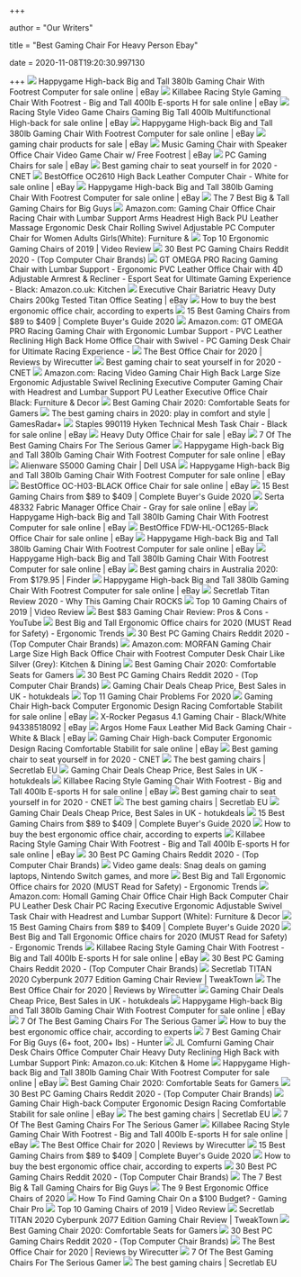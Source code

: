 +++
        
author = "Our Writers"
        
title = "Best Gaming Chair For Heavy Person Ebay"
        
date = 2020-11-08T19:20:30.997130
        
+++
[ ![](https://i.ebayimg.com/images/g/168AAOSw~~FflLmJ/s-l1600.jpg)](https://i.ebayimg.com/images/g/168AAOSw~~FflLmJ/s-l1600.jpg) Happygame High-back Big and Tall 380lb Gaming Chair With Footrest Computer  for sale online | eBay
[ ![](https://i.ebayimg.com/images/g/rGcAAOSwvSJfg0Cy/s-l640.jpg)](https://i.ebayimg.com/images/g/rGcAAOSwvSJfg0Cy/s-l640.jpg) Killabee Racing Style Gaming Chair With Footrest - Big and Tall 400lb  E-sports H for sale online | eBay
[ ![](https://i.ebayimg.com/images/g/40oAAOSwJE1dsfVr/s-l640.jpg)](https://i.ebayimg.com/images/g/40oAAOSwJE1dsfVr/s-l640.jpg) Racing Style Video Game Chairs Gaming Big Tall 400lb Multifunctional  High-back for sale online | eBay
[ ![](https://i.ebayimg.com/images/g/4zcAAOSwEVdflLmM/s-l640.jpg)](https://i.ebayimg.com/images/g/4zcAAOSwEVdflLmM/s-l640.jpg) Happygame High-back Big and Tall 380lb Gaming Chair With Footrest Computer  for sale online | eBay
[ ![](https://i.ebayimg.com/thumbs/images/g/4nUAAOSwBMJfinkI/s-l225.jpg)](https://i.ebayimg.com/thumbs/images/g/4nUAAOSwBMJfinkI/s-l225.jpg) gaming chair products for sale | eBay
[ ![](https://i.ebayimg.com/images/g/3esAAOSwizpc0jLI/s-l300.jpg)](https://i.ebayimg.com/images/g/3esAAOSwizpc0jLI/s-l300.jpg) Music Gaming Chair with Speaker Office Chair Video Game Chair w/ Free  Footrest | eBay
[ ![](https://i.ebayimg.com/00/s/NjQwWDY0MA==/z/-OsAAOSwDehZppv2/$_57.JPG)](https://i.ebayimg.com/00/s/NjQwWDY0MA==/z/-OsAAOSwDehZppv2/$_57.JPG) PC Gaming Chairs for sale | eBay
[ ![](https://cnet2.cbsistatic.com/img/OZqVv7-FZQ_0c6N2XUITVIbMpgo=/1200x675/2019/07/19/f6bba4b3-a9c8-4780-9a5f-3083a87fb16f/49-gaming-chairs.jpg)](https://cnet2.cbsistatic.com/img/OZqVv7-FZQ_0c6N2XUITVIbMpgo=/1200x675/2019/07/19/f6bba4b3-a9c8-4780-9a5f-3083a87fb16f/49-gaming-chairs.jpg) Best gaming chair to seat yourself in for 2020 - CNET
[ ![](https://i.ebayimg.com/images/g/fD4AAOSwEONfGR1b/s-l600.jpg)](https://i.ebayimg.com/images/g/fD4AAOSwEONfGR1b/s-l600.jpg) BestOffice OC2610 High Back Leather Computer Chair - White for sale online  | eBay
[ ![](https://i.ebayimg.com/images/g/5GUAAOSwu7dflLmZ/s-l640.jpg)](https://i.ebayimg.com/images/g/5GUAAOSwu7dflLmZ/s-l640.jpg) Happygame High-back Big and Tall 380lb Gaming Chair With Footrest Computer  for sale online | eBay
[ ![](https://techguided.com/wp-content/uploads/2019/09/Best-Big-Tall-Gaming-Chairs-for-Big-Guys.jpg)](https://techguided.com/wp-content/uploads/2019/09/Best-Big-Tall-Gaming-Chairs-for-Big-Guys.jpg) The 7 Best Big & Tall Gaming Chairs for Big Guys
[ ![](https://images-na.ssl-images-amazon.com/images/I/61okIy7kiNL._AC_SL1500_.jpg)](https://images-na.ssl-images-amazon.com/images/I/61okIy7kiNL._AC_SL1500_.jpg) Amazon.com: Gaming Chair Office Chair Racing Chair with Lumbar Support Arms  Headrest High Back PU Leather Massage Ergonomic Desk Chair Rolling Swivel  Adjustable PC Computer Chair for Women Adults Girls(White): Furniture &
[ ![](https://images.ezvid.com/image/upload/c_scale,f_auto,h_720,q_auto:eco,w_1280/c_scale,h_720,l_edd5vrqhvigybyutmnnk,w_1280/white16by9_sqmvhu)](https://images.ezvid.com/image/upload/c_scale,f_auto,h_720,q_auto:eco,w_1280/c_scale,h_720,l_edd5vrqhvigybyutmnnk,w_1280/white16by9_sqmvhu) Top 10 Ergonomic Gaming Chairs of 2019 | Video Review
[ ![](https://images-na.ssl-images-amazon.com/images/I/81lRX95rdrL._SL1500_.jpg)](https://images-na.ssl-images-amazon.com/images/I/81lRX95rdrL._SL1500_.jpg) 30 Best PC Gaming Chairs Reddit 2020 - (Top Computer Chair Brands)
[ ![](https://images-na.ssl-images-amazon.com/images/I/51LoK4ypuuL._AC_SY879_.jpg)](https://images-na.ssl-images-amazon.com/images/I/51LoK4ypuuL._AC_SY879_.jpg) GT OMEGA PRO Racing Gaming Chair with Lumbar Support - Ergonomic PVC  Leather Office Chair with 4D Adjustable Armrest & Recliner - Esport Seat  for Ultimate Gaming Experience - Black: Amazon.co.uk: Kitchen
[ ![](https://i.ebayimg.com/images/g/v2UAAOSwvg9XVQaG/s-l400.jpg)](https://i.ebayimg.com/images/g/v2UAAOSwvg9XVQaG/s-l400.jpg) Executive Chair Bariatric Heavy Duty Chairs 200kg Tested Titan Office  Seating | eBay
[ ![](https://media2.s-nbcnews.com/j/newscms/2020_25/3390893/ergonomic-office-chairs-kr-2x1-tease-200618_38008296185ce90fd52b401caf79df24.fit-1240w.jpg)](https://media2.s-nbcnews.com/j/newscms/2020_25/3390893/ergonomic-office-chairs-kr-2x1-tease-200618_38008296185ce90fd52b401caf79df24.fit-1240w.jpg) How to buy the best ergonomic office chair, according to experts
[ ![](https://gadgets-reviews.com/images/images_2020/Best-Gaming-Chairs-info.jpg)](https://gadgets-reviews.com/images/images_2020/Best-Gaming-Chairs-info.jpg) 15 Best Gaming Chairs from $89 to $409 | Complete Buyer's Guide 2020
[ ![](https://images-na.ssl-images-amazon.com/images/I/61Hr6Pi7ETL._AC_SX522_.jpg)](https://images-na.ssl-images-amazon.com/images/I/61Hr6Pi7ETL._AC_SX522_.jpg) Amazon.com: GT OMEGA PRO Racing Gaming Chair with Ergonomic Lumbar Support  - PVC Leather Reclining High Back Home Office Chair with Swivel - PC Gaming  Desk Chair for Ultimate Racing Experience -
[ ![](https://cdn.thewirecutter.com/wp-content/media/2020/09/officechairs-2048px-9607.jpg?auto=webp&crop=1.91:1&width=1200)](https://cdn.thewirecutter.com/wp-content/media/2020/09/officechairs-2048px-9607.jpg?auto=webp&crop=1.91:1&width=1200) The Best Office Chair for 2020 | Reviews by Wirecutter
[ ![](https://cnet1.cbsistatic.com/img/8Uhotu4uUEy3W_0FQ_hCGnja1_o=/940x528/2019/07/19/59a2ed46-5675-4065-90c1-9f712d5a41d7/maingear-forma-1.jpg)](https://cnet1.cbsistatic.com/img/8Uhotu4uUEy3W_0FQ_hCGnja1_o=/940x528/2019/07/19/59a2ed46-5675-4065-90c1-9f712d5a41d7/maingear-forma-1.jpg) Best gaming chair to seat yourself in for 2020 - CNET
[ ![](https://images-na.ssl-images-amazon.com/images/I/71MgtTK9dBL._AC_SL1500_.jpg)](https://images-na.ssl-images-amazon.com/images/I/71MgtTK9dBL._AC_SL1500_.jpg) Amazon.com: Racing Video Gaming Chair High Back Large Size Ergonomic  Adjustable Swivel Reclining Executive Computer Gaming Chair with Headrest  and Lumbar Support PU Leather Executive Office Chair Black: Furniture &  Decor
[ ![](https://www.techadvisor.co.uk/cmsdata/slideshow/3641761/best-gaming-chairs-uk_thumb1200_16-9.jpg)](https://www.techadvisor.co.uk/cmsdata/slideshow/3641761/best-gaming-chairs-uk_thumb1200_16-9.jpg) Best Gaming Chair 2020: Comfortable Seats for Gamers
[ ![](https://cdn.mos.cms.futurecdn.net/JhAv8G8wDXT8JNsSrq3Gvk.jpg)](https://cdn.mos.cms.futurecdn.net/JhAv8G8wDXT8JNsSrq3Gvk.jpg) The best gaming chairs in 2020: play in comfort and style | GamesRadar+
[ ![](https://i.ebayimg.com/images/g/J2AAAOSwPp1fkK3P/s-l640.jpg)](https://i.ebayimg.com/images/g/J2AAAOSwPp1fkK3P/s-l640.jpg) Staples 990119 Hyken Technical Mesh Task Chair - Black for sale online |  eBay
[ ![](https://i.ebayimg.com/thumbs/images/g/rGkAAOSwv-BfiW2O/s-l225.jpg)](https://i.ebayimg.com/thumbs/images/g/rGkAAOSwv-BfiW2O/s-l225.jpg) Heavy Duty Office Chair for sale | eBay
[ ![](https://thumbor.forbes.com/thumbor/fit-in/1200x0/filters%3Aformat%28jpg%29/https%3A%2F%2Fspecials-images.forbesimg.com%2Fimageserve%2F5e98cd9811164600064006c1%2F0x0.jpg)](https://thumbor.forbes.com/thumbor/fit-in/1200x0/filters%3Aformat%28jpg%29/https%3A%2F%2Fspecials-images.forbesimg.com%2Fimageserve%2F5e98cd9811164600064006c1%2F0x0.jpg) 7 Of The Best Gaming Chairs For The Serious Gamer
[ ![](https://i.ebayimg.com/images/g/tYwAAOSwdtxflLs-/s-l1600.jpg)](https://i.ebayimg.com/images/g/tYwAAOSwdtxflLs-/s-l1600.jpg) Happygame High-back Big and Tall 380lb Gaming Chair With Footrest Computer  for sale online | eBay
[ ![](https://snpi.dell.com/snp/images/products/large/en-us~AA522881/AA522881.jpg)](https://snpi.dell.com/snp/images/products/large/en-us~AA522881/AA522881.jpg) Alienware S5000 Gaming Chair | Dell USA
[ ![](https://i.ebayimg.com/images/g/dNIAAOSwKFhflLmS/s-l1600.jpg)](https://i.ebayimg.com/images/g/dNIAAOSwKFhflLmS/s-l1600.jpg) Happygame High-back Big and Tall 380lb Gaming Chair With Footrest Computer  for sale online | eBay
[ ![](https://i.ebayimg.com/images/g/hN0AAOSwwyBfFVpP/s-l640.jpg)](https://i.ebayimg.com/images/g/hN0AAOSwwyBfFVpP/s-l640.jpg) BestOffice OC-H03-BLACK Office Chair for sale online | eBay
[ ![](https://ws-na.amazon-adsystem.com/widgets/q?_encoding=UTF8&MarketPlace=US&ASIN=B004F1KXVG&ServiceVersion=20070822&ID=AsinImage&WS=1&Format=_SL350_&tag=en-gad-gaming-chairs-20)](https://ws-na.amazon-adsystem.com/widgets/q?_encoding=UTF8&MarketPlace=US&ASIN=B004F1KXVG&ServiceVersion=20070822&ID=AsinImage&WS=1&Format=_SL350_&tag=en-gad-gaming-chairs-20) 15 Best Gaming Chairs from $89 to $409 | Complete Buyer's Guide 2020
[ ![](https://i.ebayimg.com/images/g/VkIAAOSwW1BePBGM/s-l640.jpg)](https://i.ebayimg.com/images/g/VkIAAOSwW1BePBGM/s-l640.jpg) Serta 48332 Fabric Manager Office Chair - Gray for sale online | eBay
[ ![](https://i.ebayimg.com/images/g/PxkAAOSwTspfdGCo/s-l225.jpg)](https://i.ebayimg.com/images/g/PxkAAOSwTspfdGCo/s-l225.jpg) Happygame High-back Big and Tall 380lb Gaming Chair With Footrest Computer  for sale online | eBay
[ ![](https://i.ebayimg.com/images/g/U9gAAOSwRCZfnRwz/s-l640.png)](https://i.ebayimg.com/images/g/U9gAAOSwRCZfnRwz/s-l640.png) BestOffice FDW-HL-OC1265-Black Office Chair for sale online | eBay
[ ![](https://i.ebayimg.com/images/g/T1EAAOSwWSZflLmN/s-l1600.jpg)](https://i.ebayimg.com/images/g/T1EAAOSwWSZflLmN/s-l1600.jpg) Happygame High-back Big and Tall 380lb Gaming Chair With Footrest Computer  for sale online | eBay
[ ![](https://i.ebayimg.com/images/g/zmAAAOSwETVflLmb/s-l1600.jpg)](https://i.ebayimg.com/images/g/zmAAAOSwETVflLmb/s-l1600.jpg) Happygame High-back Big and Tall 380lb Gaming Chair With Footrest Computer  for sale online | eBay
[ ![](https://dvh1deh6tagwk.cloudfront.net/finder-au/wp-uploads/2020/09/ThunderX3-TGC12-Gaming-Chair_Supplied_450x350.jpg)](https://dvh1deh6tagwk.cloudfront.net/finder-au/wp-uploads/2020/09/ThunderX3-TGC12-Gaming-Chair_Supplied_450x350.jpg) Best gaming chairs in Australia 2020: From $179.95 | Finder
[ ![](https://i.ebayimg.com/images/g/A3sAAOSwaAdflLmX/s-l1600.jpg)](https://i.ebayimg.com/images/g/A3sAAOSwaAdflLmX/s-l1600.jpg) Happygame High-back Big and Tall 380lb Gaming Chair With Footrest Computer  for sale online | eBay
[ ![](https://www.gamingscan.com/wp-content/uploads/2020/08/Secretlab-Titan-Review.jpg)](https://www.gamingscan.com/wp-content/uploads/2020/08/Secretlab-Titan-Review.jpg) Secretlab Titan Review 2020 - Why This Gaming Chair ROCKS
[ ![](https://i.ytimg.com/vi/Y1vMp_SEMbI/maxresdefault.jpg)](https://i.ytimg.com/vi/Y1vMp_SEMbI/maxresdefault.jpg) Top 10 Gaming Chairs of 2019 | Video Review
[ ![](https://i.ytimg.com/vi/gCGkyhDRCTA/mqdefault.jpg)](https://i.ytimg.com/vi/gCGkyhDRCTA/mqdefault.jpg) Best $83 Gaming Chair Review: Pros & Cons - YouTube
[ ![](http://ergonomictrends.com/wp-content/uploads/2020/05/anda-seat-kaiser-chair-review-amz.jpg)](http://ergonomictrends.com/wp-content/uploads/2020/05/anda-seat-kaiser-chair-review-amz.jpg) Best Big and Tall Ergonomic Office chairs for 2020 (MUST Read for Safety) -  Ergonomic Trends
[ ![](https://images-na.ssl-images-amazon.com/images/I/71QjOE6iVvL._SX425_.jpg)](https://images-na.ssl-images-amazon.com/images/I/71QjOE6iVvL._SX425_.jpg) 30 Best PC Gaming Chairs Reddit 2020 - (Top Computer Chair Brands)
[ ![](https://m.media-amazon.com/images/I/71YvedpijvL._AC_UL400_.jpg)](https://m.media-amazon.com/images/I/71YvedpijvL._AC_UL400_.jpg) Amazon.com: MORFAN Gaming Chair Large Size High Back Office Chair with  Footrest Computer Desk Chair Like Silver (Grey): Kitchen & Dining
[ ![](https://www.techadvisor.co.uk/cmsdata/slideshow/3641761/best_gaming_chairs-noblechairs-icon_thumb800.jpg)](https://www.techadvisor.co.uk/cmsdata/slideshow/3641761/best_gaming_chairs-noblechairs-icon_thumb800.jpg) Best Gaming Chair 2020: Comfortable Seats for Gamers
[ ![](https://images-na.ssl-images-amazon.com/images/I/711NMNBnfqL._SY679_.jpg)](https://images-na.ssl-images-amazon.com/images/I/711NMNBnfqL._SY679_.jpg) 30 Best PC Gaming Chairs Reddit 2020 - (Top Computer Chair Brands)
[ ![](https://images.hotukdeals.com/threads/thread_large/default/3509826_1.jpg)](https://images.hotukdeals.com/threads/thread_large/default/3509826_1.jpg) Gaming Chair Deals  Cheap Price, Best Sales in UK - hotukdeals
[ ![](https://www.btod.com/blog/wp-content/uploads/2019/11/gaming-chair-problems-top-11-blog-header.jpg)](https://www.btod.com/blog/wp-content/uploads/2019/11/gaming-chair-problems-top-11-blog-header.jpg) Top 11 Gaming Chair Problems For 2020
[ ![](https://i.ebayimg.com/images/g/vYoAAOSwrkJe-v75/s-l225.jpg)](https://i.ebayimg.com/images/g/vYoAAOSwrkJe-v75/s-l225.jpg) Gaming Chair High-back Computer Ergonomic Design Racing Comfortable  Stabilit for sale online | eBay
[ ![](https://i.ebayimg.com/images/g/WEgAAOSwlxNejXoG/s-l300.jpg)](https://i.ebayimg.com/images/g/WEgAAOSwlxNejXoG/s-l300.jpg) X-Rocker Pegasus 4.1 Gaming Chair - Black/White 94338518092 | eBay
[ ![](https://i.ebayimg.com/images/g/jxsAAOSw4GdejT7X/s-l300.jpg)](https://i.ebayimg.com/images/g/jxsAAOSw4GdejT7X/s-l300.jpg) Argos Home Faux Leather Mid Back Gaming Chair -White & Black | eBay
[ ![](https://i.ebayimg.com/images/g/pPYAAOSwXjxems7B/s-l225.jpg)](https://i.ebayimg.com/images/g/pPYAAOSwXjxems7B/s-l225.jpg) Gaming Chair High-back Computer Ergonomic Design Racing Comfortable  Stabilit for sale online | eBay
[ ![](https://cnet2.cbsistatic.com/img/MBccrIKOJN5werVUgsZg1J-YLpg=/940x528/2020/08/31/3843dcac-1970-41f4-a469-2560f5576415/embody-prd-gallery-08.jpg)](https://cnet2.cbsistatic.com/img/MBccrIKOJN5werVUgsZg1J-YLpg=/940x528/2020/08/31/3843dcac-1970-41f4-a469-2560f5576415/embody-prd-gallery-08.jpg) Best gaming chair to seat yourself in for 2020 - CNET
[ ![](https://cdn.shopify.com/s/files/1/2360/6457/files/turntable_2020_OM_pu_stark_2-min_250x.jpg?v=5236816736674398847)](https://cdn.shopify.com/s/files/1/2360/6457/files/turntable_2020_OM_pu_stark_2-min_250x.jpg?v=5236816736674398847) The best gaming chairs | Secretlab EU
[ ![](https://images.hotukdeals.com/threads/thread_large/default/3466724_1.jpg)](https://images.hotukdeals.com/threads/thread_large/default/3466724_1.jpg) Gaming Chair Deals  Cheap Price, Best Sales in UK - hotukdeals
[ ![](https://i.ebayimg.com/images/g/c-YAAOSwMalfgz5V/s-l1600.jpg)](https://i.ebayimg.com/images/g/c-YAAOSwMalfgz5V/s-l1600.jpg) Killabee Racing Style Gaming Chair With Footrest - Big and Tall 400lb  E-sports H for sale online | eBay
[ ![](https://cnet1.cbsistatic.com/img/6QiBlAzIvWoFS0X4K07cVJ8CWgg=/940x528/2020/08/21/5f77598c-1051-41cc-8886-63d8d65e3264/img-4120.jpg)](https://cnet1.cbsistatic.com/img/6QiBlAzIvWoFS0X4K07cVJ8CWgg=/940x528/2020/08/21/5f77598c-1051-41cc-8886-63d8d65e3264/img-4120.jpg) Best gaming chair to seat yourself in for 2020 - CNET
[ ![](https://cdn.shopify.com/s/files/1/2360/6457/t/269/assets/home-about-min.jpg?v=15469314744188955009)](https://cdn.shopify.com/s/files/1/2360/6457/t/269/assets/home-about-min.jpg?v=15469314744188955009) The best gaming chairs | Secretlab EU
[ ![](https://images.hotukdeals.com/threads/thread_large/default/3582253_1.jpg)](https://images.hotukdeals.com/threads/thread_large/default/3582253_1.jpg) Gaming Chair Deals  Cheap Price, Best Sales in UK - hotukdeals
[ ![](https://ws-na.amazon-adsystem.com/widgets/q?_encoding=UTF8&MarketPlace=US&ASIN=B07P5P7PRF&ServiceVersion=20070822&ID=AsinImage&WS=1&Format=_SL350_&tag=en-gad-gaming-chairs-20)](https://ws-na.amazon-adsystem.com/widgets/q?_encoding=UTF8&MarketPlace=US&ASIN=B07P5P7PRF&ServiceVersion=20070822&ID=AsinImage&WS=1&Format=_SL350_&tag=en-gad-gaming-chairs-20) 15 Best Gaming Chairs from $89 to $409 | Complete Buyer's Guide 2020
[ ![](https://media3.s-nbcnews.com/j/newscms/2020_38/3412297/31babiqwkdl-5f6130d3e9387_3c25c017f9013d72617c2de1ac5c7896.fit-260w.jpg)](https://media3.s-nbcnews.com/j/newscms/2020_38/3412297/31babiqwkdl-5f6130d3e9387_3c25c017f9013d72617c2de1ac5c7896.fit-260w.jpg) How to buy the best ergonomic office chair, according to experts
[ ![](https://i.ebayimg.com/images/g/hKYAAOSwNgZfgz5q/s-l1600.jpg)](https://i.ebayimg.com/images/g/hKYAAOSwNgZfgz5q/s-l1600.jpg) Killabee Racing Style Gaming Chair With Footrest - Big and Tall 400lb  E-sports H for sale online | eBay
[ ![](https://images-na.ssl-images-amazon.com/images/I/71%2BKbcHtHTL._SX425_.jpg)](https://images-na.ssl-images-amazon.com/images/I/71%2BKbcHtHTL._SX425_.jpg) 30 Best PC Gaming Chairs Reddit 2020 - (Top Computer Chair Brands)
[ ![](https://www.gannett-cdn.com/presto/2020/04/04/USAT/38d72a74-54e6-4b81-92ff-c6f6a598b59b-Respawn.jpg?width=580&height=326&fit=bounds&auto=webp)](https://www.gannett-cdn.com/presto/2020/04/04/USAT/38d72a74-54e6-4b81-92ff-c6f6a598b59b-Respawn.jpg?width=580&height=326&fit=bounds&auto=webp) Video game deals: Snag deals on gaming laptops, Nintendo Switch games, and  more
[ ![](http://ergonomictrends.com/wp-content/uploads/2018/06/Reficcer-High-Back-Chair-review.jpg)](http://ergonomictrends.com/wp-content/uploads/2018/06/Reficcer-High-Back-Chair-review.jpg) Best Big and Tall Ergonomic Office chairs for 2020 (MUST Read for Safety) -  Ergonomic Trends
[ ![](https://images-na.ssl-images-amazon.com/images/I/61HEqHMkRhL._AC_SY355_.jpg)](https://images-na.ssl-images-amazon.com/images/I/61HEqHMkRhL._AC_SY355_.jpg) Amazon.com: Homall Gaming Chair Office Chair High Back Computer Chair PU  Leather Desk Chair PC Racing Executive Ergonomic Adjustable Swivel Task  Chair with Headrest and Lumbar Support (White): Furniture & Decor
[ ![](https://gadgets-reviews.com/images/wsscontent/articles/2018/10/Best-Gaming-Chairs.jpg)](https://gadgets-reviews.com/images/wsscontent/articles/2018/10/Best-Gaming-Chairs.jpg) 15 Best Gaming Chairs from $89 to $409 | Complete Buyer's Guide 2020
[ ![](http://ergonomictrends.com/wp-content/uploads/2018/06/best-big-and-tall-office-chairs.jpg)](http://ergonomictrends.com/wp-content/uploads/2018/06/best-big-and-tall-office-chairs.jpg) Best Big and Tall Ergonomic Office chairs for 2020 (MUST Read for Safety) -  Ergonomic Trends
[ ![](https://i.ebayimg.com/images/g/6tsAAOSw4qxfgz6G/s-l1600.jpg)](https://i.ebayimg.com/images/g/6tsAAOSw4qxfgz6G/s-l1600.jpg) Killabee Racing Style Gaming Chair With Footrest - Big and Tall 400lb  E-sports H for sale online | eBay
[ ![](https://images-na.ssl-images-amazon.com/images/I/817Kv-37iXL._SY550_.jpg)](https://images-na.ssl-images-amazon.com/images/I/817Kv-37iXL._SY550_.jpg) 30 Best PC Gaming Chairs Reddit 2020 - (Top Computer Chair Brands)
[ ![](https://static.tweaktown.com/content/9/5/9538_125_secretlab-titan-2020-cyberpunk-2077-edition-gaming-chair-review_full.png)](https://static.tweaktown.com/content/9/5/9538_125_secretlab-titan-2020-cyberpunk-2077-edition-gaming-chair-review_full.png) Secretlab TITAN 2020 Cyberpunk 2077 Edition Gaming Chair Review | TweakTown
[ ![](https://d1b5h9psu9yexj.cloudfront.net/5706/Steelcase-Gesture_20190620-161843_full.jpg)](https://d1b5h9psu9yexj.cloudfront.net/5706/Steelcase-Gesture_20190620-161843_full.jpg) The Best Office Chair for 2020 | Reviews by Wirecutter
[ ![](https://images.hotukdeals.com/threads/thread_large/default/3522763_1.jpg)](https://images.hotukdeals.com/threads/thread_large/default/3522763_1.jpg) Gaming Chair Deals  Cheap Price, Best Sales in UK - hotukdeals
[ ![](https://i.ebayimg.com/images/g/jyAAAOSw9lJfkdo8/s-l225.jpg)](https://i.ebayimg.com/images/g/jyAAAOSw9lJfkdo8/s-l225.jpg) Happygame High-back Big and Tall 380lb Gaming Chair With Footrest Computer  for sale online | eBay
[ ![](https://specials-images.forbesimg.com/imageserve/5e98ce991d47bc00062f12df/0x800.jpg?cropX1=0&cropX2=342&cropY1=0&cropY2=500)](https://specials-images.forbesimg.com/imageserve/5e98ce991d47bc00062f12df/0x800.jpg?cropX1=0&cropX2=342&cropY1=0&cropY2=500) 7 Of The Best Gaming Chairs For The Serious Gamer
[ ![](https://media4.s-nbcnews.com/j/newscms/2020_38/3412302/41jlvbf4vql-5f613408c9860_1555bdd121122d7456fd85e91888d578.fit-260w.jpg)](https://media4.s-nbcnews.com/j/newscms/2020_38/3412302/41jlvbf4vql-5f613408c9860_1555bdd121122d7456fd85e91888d578.fit-260w.jpg) How to buy the best ergonomic office chair, according to experts
[ ![](https://gamingchairshunter.com/wp-content/uploads/very-tall-guys-sitting-on-autofull-gaming-big-and-tall-gaming-chair.jpg)](https://gamingchairshunter.com/wp-content/uploads/very-tall-guys-sitting-on-autofull-gaming-big-and-tall-gaming-chair.jpg) 7 Best Gaming Chair For Big Guys (6+ foot, 200+ lbs) - Hunter
[ ![](https://images-na.ssl-images-amazon.com/images/I/513Jw5EgmCL._AC_SX679_.jpg)](https://images-na.ssl-images-amazon.com/images/I/513Jw5EgmCL._AC_SX679_.jpg) JL Comfurni Gaming Chair Desk Chairs Office Computer Chair Heavy Duty  Reclining High Back with Lumbar Support Pink: Amazon.co.uk: Kitchen & Home
[ ![](https://i.ebayimg.com/images/g/MoQAAOSwx9pfiW8Z/s-l225.jpg)](https://i.ebayimg.com/images/g/MoQAAOSwx9pfiW8Z/s-l225.jpg) Happygame High-back Big and Tall 380lb Gaming Chair With Footrest Computer  for sale online | eBay
[ ![](https://www.techadvisor.co.uk/cmsdata/slideshow/3641761/secretlabs_omega_thumb800.jpg)](https://www.techadvisor.co.uk/cmsdata/slideshow/3641761/secretlabs_omega_thumb800.jpg) Best Gaming Chair 2020: Comfortable Seats for Gamers
[ ![](https://images-na.ssl-images-amazon.com/images/I/71TeEus4C2L._SY679_.jpg)](https://images-na.ssl-images-amazon.com/images/I/71TeEus4C2L._SY679_.jpg) 30 Best PC Gaming Chairs Reddit 2020 - (Top Computer Chair Brands)
[ ![](https://i.ebayimg.com/images/g/XwoAAOSwru1dkGQG/s-l225.jpg)](https://i.ebayimg.com/images/g/XwoAAOSwru1dkGQG/s-l225.jpg) Gaming Chair High-back Computer Ergonomic Design Racing Comfortable  Stabilit for sale online | eBay
[ ![](https://cdn.shopify.com/s/files/1/2360/6457/files/turntable_2020_TT_pu_dark_knight_2-min_250x.jpg?v=10997107300450188166)](https://cdn.shopify.com/s/files/1/2360/6457/files/turntable_2020_TT_pu_dark_knight_2-min_250x.jpg?v=10997107300450188166) The best gaming chairs | Secretlab EU
[ ![](https://specials-images.forbesimg.com/imageserve/5e98cf2711164600064006cd/960x0.jpg?fit=scale)](https://specials-images.forbesimg.com/imageserve/5e98cf2711164600064006cd/960x0.jpg?fit=scale) 7 Of The Best Gaming Chairs For The Serious Gamer
[ ![](https://i.ebayimg.com/images/g/cPUAAOSwwZBfgz5C/s-l640.jpg)](https://i.ebayimg.com/images/g/cPUAAOSwwZBfgz5C/s-l640.jpg) Killabee Racing Style Gaming Chair With Footrest - Big and Tall 400lb  E-sports H for sale online | eBay
[ ![](https://cdn.thewirecutter.com/wp-content/media/2020/09/officechairs-2048px-9498.jpg?auto=webp&quality=60&crop=3:2&width=570)](https://cdn.thewirecutter.com/wp-content/media/2020/09/officechairs-2048px-9498.jpg?auto=webp&quality=60&crop=3:2&width=570) The Best Office Chair for 2020 | Reviews by Wirecutter
[ ![](https://ws-na.amazon-adsystem.com/widgets/q?_encoding=UTF8&MarketPlace=US&ASIN=B00P21TAIK&ServiceVersion=20070822&ID=AsinImage&WS=1&Format=_SL350_&tag=en-gad-gaming-chairs-20)](https://ws-na.amazon-adsystem.com/widgets/q?_encoding=UTF8&MarketPlace=US&ASIN=B00P21TAIK&ServiceVersion=20070822&ID=AsinImage&WS=1&Format=_SL350_&tag=en-gad-gaming-chairs-20) 15 Best Gaming Chairs from $89 to $409 | Complete Buyer's Guide 2020
[ ![](https://media3.s-nbcnews.com/j/newscms/2020_25/3390778/sola-lt-origin-jet-ra-5eeaa04b6087b_6707bb7603edfb764d9406f90a5bdbee.fit-720w.jpg)](https://media3.s-nbcnews.com/j/newscms/2020_25/3390778/sola-lt-origin-jet-ra-5eeaa04b6087b_6707bb7603edfb764d9406f90a5bdbee.fit-720w.jpg) How to buy the best ergonomic office chair, according to experts
[ ![](https://images-na.ssl-images-amazon.com/images/I/619sWFsXJ%2BL._SY679_.jpg)](https://images-na.ssl-images-amazon.com/images/I/619sWFsXJ%2BL._SY679_.jpg) 30 Best PC Gaming Chairs Reddit 2020 - (Top Computer Chair Brands)
[ ![](https://techguided.com/wp-content/uploads/2017/04/DXRacer-Tank-Series-300x300.jpg)](https://techguided.com/wp-content/uploads/2017/04/DXRacer-Tank-Series-300x300.jpg) The 7 Best Big & Tall Gaming Chairs for Big Guys
[ ![](https://www.thespruce.com/thmb/NCNqgMgqpZ2i0-hjFCiqHJy9TcY=/280x0/filters:no_upscale():max_bytes(150000):strip_icc()/ScreenShot2019-06-11at11.37.40AM-e3c3909c6da94f0d90e0ec7ed8c58ed1.png)](https://www.thespruce.com/thmb/NCNqgMgqpZ2i0-hjFCiqHJy9TcY=/280x0/filters:no_upscale():max_bytes(150000):strip_icc()/ScreenShot2019-06-11at11.37.40AM-e3c3909c6da94f0d90e0ec7ed8c58ed1.png) The 9 Best Ergonomic Office Chairs of 2020
[ ![](https://www.gamingchairpro.com/wp-content/uploads/2020/01/acebayou.jpg)](https://www.gamingchairpro.com/wp-content/uploads/2020/01/acebayou.jpg) How To Find Gaming Chair On a $100 Budget? - Gaming Chair Pro
[ ![](https://images.ezvid.com/image/upload/fl_immutable_cache/e_trim/c_pad,f_auto,h_270,q_auto:eco/gnjni9jfmsoe4iciiome)](https://images.ezvid.com/image/upload/fl_immutable_cache/e_trim/c_pad,f_auto,h_270,q_auto:eco/gnjni9jfmsoe4iciiome) Top 10 Gaming Chairs of 2019 | Video Review
[ ![](https://static.tweaktown.com/content/9/5/9538_126_secretlab-titan-2020-cyberpunk-2077-edition-gaming-chair-review_full.png)](https://static.tweaktown.com/content/9/5/9538_126_secretlab-titan-2020-cyberpunk-2077-edition-gaming-chair-review_full.png) Secretlab TITAN 2020 Cyberpunk 2077 Edition Gaming Chair Review | TweakTown
[ ![](https://www.techadvisor.co.uk/cmsdata/slideshow/3641761/ewin_flash_xl_thumb800.jpg)](https://www.techadvisor.co.uk/cmsdata/slideshow/3641761/ewin_flash_xl_thumb800.jpg) Best Gaming Chair 2020: Comfortable Seats for Gamers
[ ![](https://images-na.ssl-images-amazon.com/images/I/61UJn528UbL._SX425_.jpg)](https://images-na.ssl-images-amazon.com/images/I/61UJn528UbL._SX425_.jpg) 30 Best PC Gaming Chairs Reddit 2020 - (Top Computer Chair Brands)
[ ![](https://cdn.thewirecutter.com/wp-content/uploads/2018/04/office-chair-lowres-5983-630x420.jpg)](https://cdn.thewirecutter.com/wp-content/uploads/2018/04/office-chair-lowres-5983-630x420.jpg) The Best Office Chair for 2020 | Reviews by Wirecutter
[ ![](https://specials-images.forbesimg.com/imageserve/5e98cf461d47bc00062f12e2/960x0.jpg?fit=scale)](https://specials-images.forbesimg.com/imageserve/5e98cf461d47bc00062f12e2/960x0.jpg?fit=scale) 7 Of The Best Gaming Chairs For The Serious Gamer
[ ![](https://cdn.shopify.com/s/files/1/2360/6457/files/turntable_2020_OM_pu_kda_2-min_250x.jpg?v=15541609794442254732)](https://cdn.shopify.com/s/files/1/2360/6457/files/turntable_2020_OM_pu_kda_2-min_250x.jpg?v=15541609794442254732) The best gaming chairs | Secretlab EU
